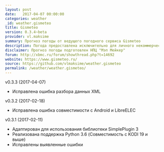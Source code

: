 ```yaml
---
layout: post
date:   2017-04-07 00:00:00
categories: weather
_id: weather.gismeteo
title: Gismeteo
version: 0.3.4~beta
provider: vl.maksime
summary: Прогноз погоды от ведущего погодного сервиса Gismeteo
description: Погода предоставлена исключительно для личного некоммерческого использования
disclaimer: Прогноз погоды подготовлен НПЦ "Мэп Мейкер"
forum: http://xbmc.ru/forum/showthread.php?t=14692
website: https://www.gismeteo.ru/ 
source: https://github.com/vlmaksime/weather.gismeteo
permalink: /weather/weather.gismeteo/
---
```

v0.3.3 (2017-04-07)
- Исправлена ошибка разбора данных XML

v0.3.2 (2017-02-18)
- Исправлена ошибка совместимости с Android и LibreELEC

v0.3.1 (2017-02-11)
- Адаптирован для использования библиотеки SimplePlugin 3
- Реализована поддержка Python 3.6 (Совместимость с KODI 19 и выше)
- Исправлены выявленные ошибки